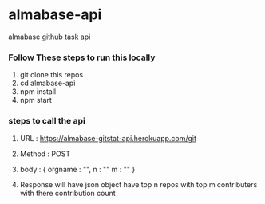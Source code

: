 # almabase-api
almabase github task api
### Follow These steps to run this locally

1. git clone this repos
2. cd almabase-api
3. npm install
4. npm start


### steps to call the api

1. URL : https://almabase-gitstat-api.herokuapp.com/git
2. Method : POST
3. body : {
    orgname : "<org-name>",
    n : "<n>"
    m : "<m>"
   } 
  
4. Response will have json object have top n repos with top m contributers with there contribution count
